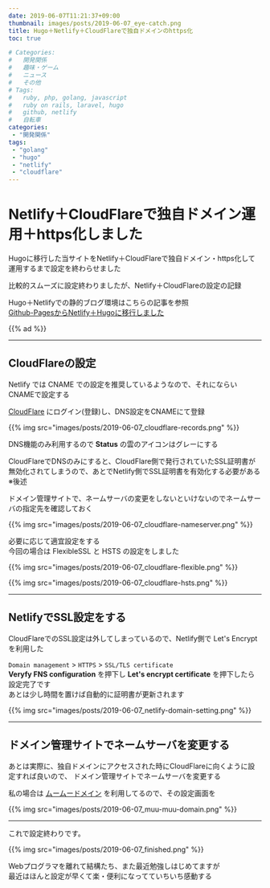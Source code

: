```yaml
---
date: 2019-06-07T11:21:37+09:00
thumbnail: images/posts/2019-06-07_eye-catch.png
title: Hugo＋Netlify＋CloudFlareで独自ドメインのhttps化
toc: true

# Categories:
#   開発関係
#   趣味・ゲーム
#   ニュース
#   その他
# Tags:
#   ruby, php, golang, javascript
#   ruby on rails, laravel, hugo
#   github, netlify
#   自転車
categories:
 - "開発関係"
tags:
 - "golang"
 - "hugo"
 - "netlify"
 - "cloudflare"
---
```


# Netlify＋CloudFlareで独自ドメイン運用＋https化しました

Hugoに移行した当サイトをNetlify＋CloudFlareで独自ドメイン・https化して運用するまで設定を終わらせました

比較的スムーズに設定終わりましたが、Netlify＋CloudFlareの設定の記録

Hugo＋Netlifyでの静的ブログ環境はこちらの記事を参照  
[Github-PagesからNetlify＋Hugoに移行しました](https://masaqu.id/posts/2019-06-06_first_post/)

{{% ad %}}

* * *

## CloudFlareの設定

Netlify では CNAME での設定を推奨しているようなので、それにならい CNAMEで設定する

[CloudFlare](https://www.cloudflare.com) にログイン(登録)し、DNS設定をCNAMEにて登録

{{% img src="images/posts/2019-06-07_cloudflare-records.png" %}}

DNS機能のみ利用するので __Status__ の雲のアイコンはグレーにする

CloudFlareでDNSのみにすると、CloudFlare側で発行されていたSSL証明書が無効化されてしまうので、あとでNetlify側でSSL証明書を有効化する必要がある ※後述

ドメイン管理サイトで、ネームサーバの変更をしないといけないのでネームサーバの指定先を確認しておく

{{% img src="images/posts/2019-06-07_cloudflare-nameserver.png" %}}

必要に応じて適宜設定をする  
今回の場合は FlexibleSSL と HSTS の設定をしました

{{% img src="images/posts/2019-06-07_cloudflare-flexible.png" %}}

{{% img src="images/posts/2019-06-07_cloudflare-hsts.png" %}}
* * *

## NetlifyでSSL設定をする

CloudFlareでのSSL設定は外してしまっているので、Netlify側で Let's Encrypt を利用した

<code>Domain management</code> > <code>HTTPS</code> > <code>SSL/TLS certificate</code>  
__Veryfy FNS configuration__ を押下し __Let's encrypt certificate__ を押下したら設定完了です  
あとは少し時間を置けば自動的に証明書が更新されます

{{% img src="images/posts/2019-06-07_netlify-domain-setting.png" %}}

* * *

## ドメイン管理サイトでネームサーバを変更する

あとは実際に、独自ドメインにアクセスされた時にCloudFlareに向くように設定すれば良いので、
ドメイン管理サイトでネームサーバを変更する

私の場合は [ムームードメイン](https://muumuu-domain.com) を利用してるので、その設定画面を

{{% img src="images/posts/2019-06-07_muu-muu-domain.png" %}}

* * *

これで設定終わりです。

{{% img src="images/posts/2019-06-07_finished.png" %}}

Webプログラマを離れて結構たち、また最近勉強しはじめてますが  
最近はほんと設定が早くて楽・便利になってていちいち感動する
